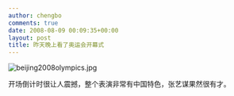 ```yaml
---
author: chengbo
comments: true
date: 2008-08-09 00:09:35+00:00
layout: post
title: 昨天晚上看了奥运会开幕式
---
```


![beijing2008olympics.jpg](http://chengbo.72pines.com/files/2008/08/beijing2008olympics.jpg)

开场倒计时很让人震撼，整个表演非常有中国特色，张艺谋果然很有才。
